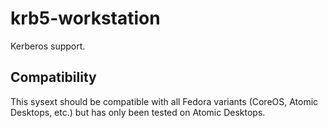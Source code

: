 # krb5-workstation

Kerberos support.

## Compatibility

This sysext should be compatible with all Fedora variants (CoreOS, Atomic
Desktops, etc.) but has only been tested on Atomic Desktops.
